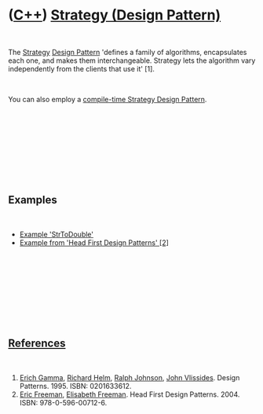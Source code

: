 



 

 

 

 

 

([C++](Cpp.htm)) [Strategy (Design Pattern)](CppDesignPatternStrategy.htm)
==========================================================================

 

The [Strategy](CppDesignPatternStrategy.htm) [Design
Pattern](CppDesignPattern.htm) 'defines a family of algorithms,
encapsulates each one, and makes them interchangeable. Strategy lets the
algorithm vary independently from the clients that use it' \[1\].

 

You can also employ a [compile-time Strategy Design
Pattern](CppCtStrategyDesignPattern.htm).

 

 

 

 

 

Examples
--------

 

-   [Example
    'StrToDouble'](CppStrategyDesignPatternExampleStrToDouble.htm)
-   [Example from 'Head First Design Patterns'
    \[2\]](CppStrategyDesignPatternExampleHeadFirst.htm)

 

 

 

 

 

[References](CppReferences.htm)
-------------------------------

 

1.  [Erich Gamma](CppErichGamma.htm), [Richard
    Helm](CppRichardHelm.htm), [Ralph Johnson](CppRalphJohnson.htm),
    [John Vlissides](CppJohnVlissides.htm). Design Patterns. 1995.
    ISBN: 0201633612.
2.  [Eric Freeman](CppEricFreeman.htm), [Elisabeth
    Freeman](CppElisabethFreeman.htm). Head First Design Patterns. 2004.
    ISBN: 978-0-596-00712-6.

 

 

 

 

 





 



